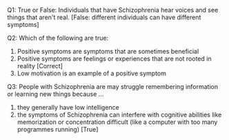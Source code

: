 Q1: True or False: Individuals that have Schizophrenia hear voices and see
things that aren't real. [False: different individuals can have different
symptoms]

Q2: Which of the following are true:

1. Positive symptoms are symptoms that are sometimes beneficial
2. Positive symptoms are feelings or experiences that are not rooted in  
   reality [Correct]
3. Low motivation is an example of a positive symptom

Q3: People with Schizophrenia are may struggle remembering information or
learning new things because ...

1. they generally have low intelligence
2. the symptoms of Schizophrenia can interfere with cognitive abilities like
   memorization or concentration difficult (like a computer with too many
   programmes running) [True]